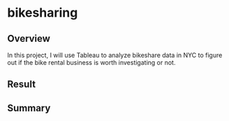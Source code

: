 # bikesharing
## Overview
In this project, I will use Tableau to analyze bikeshare data in NYC to figure out if the bike rental business is worth investigating or not.
## Result
## Summary
